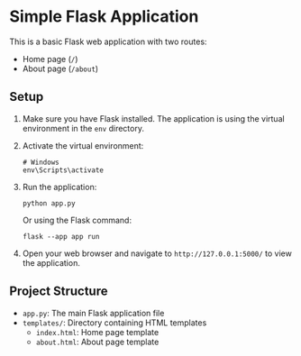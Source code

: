 # Simple Flask Application

This is a basic Flask web application with two routes:
- Home page (`/`)
- About page (`/about`)

## Setup

1. Make sure you have Flask installed. The application is using the virtual environment in the `env` directory.

2. Activate the virtual environment:
   ```
   # Windows
   env\Scripts\activate
   ```

3. Run the application:
   ```
   python app.py
   ```
   
   Or using the Flask command:
   ```
   flask --app app run
   ```

4. Open your web browser and navigate to `http://127.0.0.1:5000/` to view the application.

## Project Structure

- `app.py`: The main Flask application file
- `templates/`: Directory containing HTML templates
  - `index.html`: Home page template
  - `about.html`: About page template
